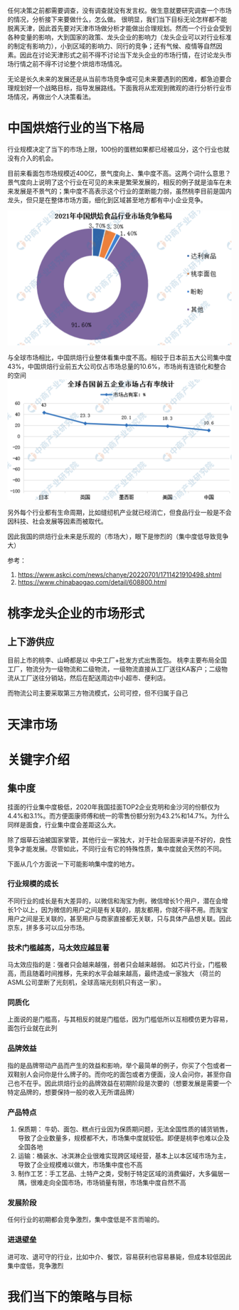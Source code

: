 

任何决策之前都需要调查，没有调查就没有发言权。做生意就要研究调查一个市场的情况，分析接下来要做什么，怎么做。
很明显，我们当下目标无论怎样都不能脱离天津，因此首先要对天津市场做分析才能做出合理规划。然而一个行业会受到各种变量的影响，大到国家的政策、龙头企业的影响力（龙头企业可以对行业标准的制定有影响力），小到区域的影响力、同行的竞争；还有气候、疫情等自然因素。因此在讨论天津形式之前不得不讨论当下龙头企业的市场行情，在讨论龙头市场行情之前不得不讨论整个烘焙市场情况。

无论是长久未来的发展还是从当前市场竞争或可见未来要遇到的困难，都急迫要合理规划好一个战略目标，指导发展路线。下面我将从宏观到微观的进行分析行业市场情况，再做出个人决策看法。

# 中国烘焙行业的当下格局
行业规模决定了当下的市场上限，100份的蛋糕如果都已经被瓜分，这个行业也就没有介入的机会。

目前来看面包市场规模近400亿，景气度向上、集中度不高。这两个词什么意思？ 景气度向上说明了这个行业在可见的未来是繁荣发展的，相反的例子就是油车在未来发展是不景气的；集中度不高表示这个行业的垄断能力弱，虽然桃李目前是国内龙头，但只是在整体市场方面，细化到区域甚至地方都有中小企业竞争。

![ds](../../../static/img/mm/521675760401_.pic.jpg)


与全球市场相比，中国烘焙行业整体看集中度不高。相较于日本前五大公司集中度43%，中国烘焙行业前五大公司仅占市场总量的10.6%，市场尚有连锁化和整合的空间
![ds](../../../static/img/mm/531675760557_.pic.jpg)

另外每个行业都有生命周期，比如缝纫机产业就已经消亡，但食品行业一般是不会因科技、社会发展等因素而被取代。

因此我国的烘焙行业未来是乐观的（市场大），眼下是惨烈的（集中度低导致竞争大）

参考： 
1. https://www.askci.com/news/chanye/20220701/1711421910498.shtml
2. https://www.chinabaogao.com/detail/608800.html

# 桃李龙头企业的市场形式
## 上下游供应
目前上市的桃李、山崎都是以 中央工厂+批发方式出售面包。
桃李主要布局全国工厂，物流分为一级物流和二级物流，一级物流直接从工厂送往KA客户；二级物流从工厂送往分销站，然后在配送周边中小超市、便利店。

而物流公司主要采取第三方物流模式，公司可控，但不归属于自己

# 天津市场

# 关键字介绍
## 集中度
挂面的行业集中度极低，2020年我国挂面TOP2企业克明和金沙河的份额仅为4.4%和3.1%。而方便面康师傅和统一的零售份额分别为43.2%和14.7%。为什么同样是面食，行业集中度会差距这么大。

除了烟草石油被国家掌管，其他行业一家独大，对于社会层面来讲是不好的，良性竞争才能发展。尽管如此，不同行业有它的特殊性质，集中度就会天然的不同。

下面从几个方面说一下可能影响集中度的地方。

### 行业规模的成长
不同行业的成长是有大差异的，以微信和淘宝为例，微信增长1个用户，潜在会增长1个以上，因为微信的用户之间是有关联的，朋友都用，你就不得不用。而淘宝用户之间是无关联的，甚至用户与商家直接都无关联，只与具体产品想关联。因此京东，拼多多可以瓜分市场。

### 技术门槛越高，马太效应越显著
马太效应指的是：强者只会越来越强，弱者只会越来越弱。
如芯片行业，门槛极高，而且随着时间推移，先来的水平会越来越高，最终造成一家独大 （荷兰的ASML公司垄断了光刻机，全球高端光刻机只有这一家）。

### 同质化
上面说的是门槛高，与其相反的就是门槛低，因为门槛低所以互相模仿更为容易，面包行业就在此列

### 品牌效益
指的是品牌带动产品而产生的效益和影响，举个最简单的例子，你买了个包或者一双鞋别人会问你是什么牌子的。而你吃的面包或者方便面，没人会问你，甚至你自己也不在乎。因此烘焙行业的品牌效益在初期阶段是次要的（想要发展是需要一个特定品牌的，想要保持一般的收入无所谓品牌）

### 产品特点
1. 保质期： 牛奶、面包、糕点行业因为保质期问题，无法全国性质的铺货销售，导致了企业数量多，规模都不大，市场集中度就较低。即便是桃李也难以企及全国各地
2. 运输：桶装水、冰淇淋企业很难实现跨区域经营，基本上以本区域市场为主，导致了企业规模难以做大，市场集中度也不高
3. 制作工艺：手工艺品、土特产之类，受制于特定区域的消费偏好，大多偏居一隅，很难走向全国市场，市场销量有限，市场集中度自然不高

### 发展阶段
任何行业的初期都会竞争激烈，集中度低是不言而喻的。

### 进退壁垒
进可攻、退可守的行业，比如中介、餐饮，容易获利也容易暴毙，但成本较低因此集中度低，竞争激烈

# 我们当下的策略与目标
